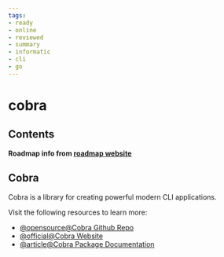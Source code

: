 ```yaml
---
tags:
- ready
- online
- reviewed
- summary
- informatic
- cli
- go
---
```


# cobra

## Contents

__Roadmap info from [roadmap website](https://roadmap.sh/golang/go-building-clis/cobra)__

## Cobra

Cobra is a library for creating powerful modern CLI applications.

Visit the following resources to learn more:

- [@opensource@Cobra Github Repo](https://github.com/spf13/cobra)
- [@official@Cobra Website](https://cobra.dev/)
- [@article@Cobra Package Documentation](https://pkg.go.dev/github.com/spf13/cobra)
